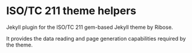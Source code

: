 # ISO/TC 211 theme helpers

Jekyll plugin for the ISO/TC 211 gem-based Jekyll theme by Ribose.

It provides the data reading and page generation capabilities
required by the theme.
